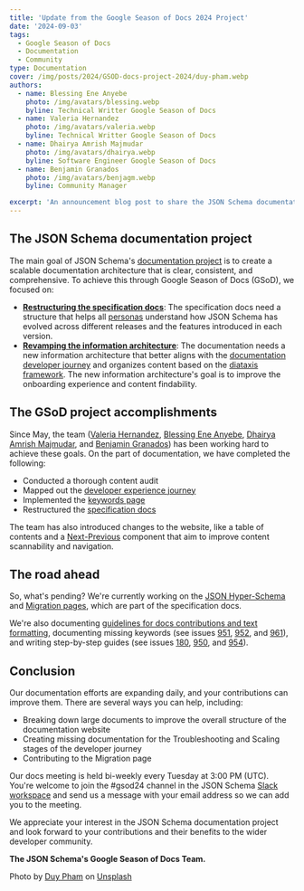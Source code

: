 ```yaml
---
title: 'Update from the Google Season of Docs 2024 Project'
date: '2024-09-03'
tags:
  - Google Season of Docs
  - Documentation
  - Community
type: Documentation
cover: /img/posts/2024/GSOD-docs-project-2024/duy-pham.webp
authors:
  - name: Blessing Ene Anyebe
    photo: /img/avatars/blessing.webp
    byline: Technical Writter Google Season of Docs
  - name: Valeria Hernandez
    photo: /img/avatars/valeria.webp
    byline: Technical Writter Google Season of Docs
  - name: Dhairya Amrish Majmudar
    photo: /img/avatars/dhairya.webp
    byline: Software Engineer Google Season of Docs
  - name: Benjamin Granados
    photo: /img/avatars/benjagm.webp
    byline: Community Manager

excerpt: 'An announcement blog post to share the JSON Schema documentation efforts from the GSOD team.'
---
```


## The JSON Schema documentation project

The main goal of JSON Schema's [documentation project](https://github.com/orgs/json-schema-org/discussions/687) is to create a scalable documentation architecture that is clear, consistent, and comprehensive. To achieve this through Google Season of Docs (GSoD), we focused on:

- **[Restructuring the specification docs](https://github.com/json-schema-org/website/pull/823)**: The specification docs need a structure that helps all [personas](https://github.com/json-schema-org/community/issues/336#personas) understand how JSON Schema has evolved across different releases and the features introduced in each version.
- **[Revamping the information architecture](https://github.com/json-schema-org/website/issues/790)**: The documentation needs a new information architecture that better aligns with the [documentation developer journey](https://www.figma.com/board/TRjQUw33K93y8RlJMSRkJs/JSON-dev-journey?node-id=0-1&t=fF2pJ8IwpJvbFzDU-1) and organizes content based on the [diataxis framework](https://diataxis.fr/). The new information architecture's goal is to improve the onboarding experience and content findability.

## The GSoD project accomplishments

Since May, the team ([Valeria Hernandez](https://www.linkedin.com/in/valeriahhdez/), [Blessing Ene Anyebe](https://www.linkedin.com/in/anyebe-blessing-ene-kwennb/), [Dhairya Amrish Majmudar](https://www.linkedin.com/in/dhairya-majmudar/), and [Benjamin Granados](https://www.linkedin.com/in/benjagranados/)) has been working hard to achieve these goals. On the part of documentation, we have completed the following:

- Conducted a thorough content audit
- Mapped out the [developer experience journey](<(https://www.figma.com/board/TRjQUw33K93y8RlJMSRkJs/JSON-dev-journey?node-id=0-1&t=gYkdGtHk2sKrCQM0-0)>)
- Implemented the [keywords page](https://json-schema.org/understanding-json-schema/keywords)
- Restructured the [specification docs](https://github.com/json-schema-org/website/pull/823)

The team has also introduced changes to the website, like a table of contents and a [Next-Previous](https://github.com/json-schema-org/website/pull/807) component that aim to improve content scannability and navigation.

## The road ahead

So, what's pending? We're currently working on the [JSON Hyper-Schema](https://github.com/json-schema-org/website/issues/896) and [Migration pages](https://github.com/json-schema-org/website/issues/897), which are part of the specification docs.

We're also documenting [guidelines for docs contributions and text formatting](https://github.com/json-schema-org/website/pull/902), documenting missing keywords (see issues [951](https://github.com/json-schema-org/website/issues/951), [952](https://github.com/json-schema-org/website/issues/952), and [961](https://github.com/json-schema-org/website/issues/961)), and writing step-by-step guides (see issues [180](https://github.com/json-schema-org/website/issues/180), [950](https://github.com/json-schema-org/website/issues/950), and [954](https://github.com/json-schema-org/website/issues/954)).

## Conclusion

Our documentation efforts are expanding daily, and your contributions can improve them. There are several ways you can help, including:

- Breaking down large documents to improve the overall structure of the documentation website
- Creating missing documentation for the Troubleshooting and Scaling stages of the developer journey
- Contributing to the Migration page

Our docs meeting is held bi-weekly every Tuesday at 3:00 PM (UTC). You're welcome to join the #gsod24 channel in the JSON Schema [Slack workspace](https://json-schema.org/slack) and send us a message with your email address so we can add you to the meeting.

We appreciate your interest in the JSON Schema documentation project and look forward to your contributions and their benefits to the wider developer community.

**The JSON Schema's Google Season of Docs Team.**

Photo by <a href="https://unsplash.com/@miinyuii?utm_content=creditCopyText&utm_medium=referral&utm_source=unsplash">Duy Pham</a> on <a href="https://unsplash.com/photos/people-holding-shoulders-sitting-on-wall-Cecb0_8Hx-o?utm_content=creditCopyText&utm_medium=referral&utm_source=unsplash">Unsplash</a>
